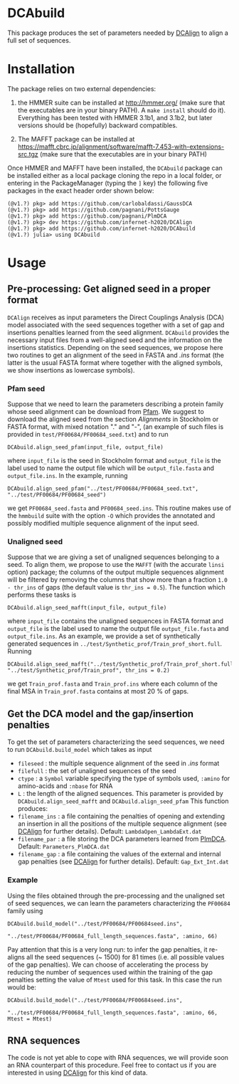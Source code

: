DCAbuild
============

This package produces the set of parameters needed by [DCAlign](https://github.com/infernet-h2020/DCAlign) to align a full set of sequences.


Installation
============

The package relies on two external dependencies:

1. the HMMER suite can be installed at http://hmmer.org/ (make sure that the executables are in your binary PATH). A `make install` should do it). Everything has been tested with HMMER 3.1b1, and 3.1b2, but later versions should be (hopefully) backward compatibles.

2. The MAFFT package can be installed at https://mafft.cbrc.jp/alignment/software/mafft-7.453-with-extensions-src.tgz (make sure that the executables are in your binary PATH)

Once HMMER and MAFFT have been installed, the `DCAbuild` package can be installed either as a local package cloning the repo in a local folder, or entering in the PackageManager (typing the `]` key) the following five packages in the exact header order shown below:

```
(@v1.?) pkg> add https://github.com/carlobaldassi/GaussDCA
(@v1.?) pkg> add https://github.com/pagnani/PottsGauge
(@v1.?) pkg> add https://github.com/pagnani/PlmDCA
(@v1.?) pkg> dev https://github.com/infernet-h2020/DCAlign
(@v1.?) pkg> add https://github.com/infernet-h2020/DCAbuild
(@v1.?) julia> using DCAbuild
```

Usage
============

## Pre-processing: Get aligned seed in a proper format 

`DCAlign` receives as input parameters the Direct Couplings Analysis (DCA) model associated with the seed sequences together with a set of gap and insertions penalties learned from the seed alignment. `DCAbuild` provides the necessary input files from a well-aligned seed and the information on the insertions statistics. Depending on the seed sequences, we propose here two routines to get an alignment of the seed in FASTA and *.ins* format (the latter is the usual FASTA format where together with the aligned symbols, we show insertions as lowercase symbols).

### Pfam seed

Suppose that we need to learn the parameters describing a protein family whose seed alignment can be download from [Pfam](https://pfam.xfam.org/). We suggest to download the aligned seed from the section *Alignments* in Stockholm or FASTA format, with mixed notation "." and "-", (an example of such files is provided in `test/PF00684/PF00684_seed.txt`) and to run
```
DCAbuild.align_seed_pfam(input_file, output_file)
```
where `input_file` is the seed in Stockholm format and `output_file` is the label used to name the output file which will be `output_file.fasta` and `output_file.ins`. In the example, running

```
DCAbuild.align_seed_pfam("../test/PF00684/PF00684_seed.txt", "../test/PF00684/PF00684_seed")
```
we get `PF00684_seed.fasta` and `PF00684_seed.ins`. This routine makes use of the `hmmbuild` suite with the option `-O` which provides the annotated and possibly modified multiple sequence alignment of the input seed.

### Unaligned seed 

Suppose that we are giving a set of unaligned sequences belonging to a seed. To align them, we propose to use the `MAFFT` (with the accurate `linsi` option) package; the columns of the output multiple sequences alignment will be filtered by removing the columns that show more than a fraction `1.0 - thr_ins` of gaps (the default value is `thr_ins = 0.5`). The function which performs these tasks is
```
DCAbuild.align_seed_mafft(input_file, output_file)
```
where `input_file` contains the unaligned sequences in FASTA format and `output_file` is the label used to name the output file `output_file.fasta` and `output_file.ins`. As an example, we provide a set of synthetically generated sequences in `../test/Synthetic_prof/Train_prof_short.full`. Running

```
DCAbuild.align_seed_mafft("../test/Synthetic_prof/Train_prof_short.full", "../test/Synthetic_prof/Train_prof", thr_ins = 0.2)

```
we get `Train_prof.fasta` and `Train_prof.ins` where each column of the final MSA in `Train_prof.fasta` contains at most 20 % of gaps.

## Get the DCA model and the gap/insertion penalties

To get the set of parameters characterizing the seed sequences, we need to run `DCAbuild.build_model` which takes as input

+ `fileseed` : the multiple sequence alignment of the seed in *.ins* format
+ `filefull` : the set of unaligned sequences of the seed
+ `ctype` : a `Symbol` variable specifying the type of symbols used, `:amino` for amino-acids and `:nbase` for RNA
+ `L` : the length of the aligned sequences. This parameter is provided by `DCAbuild.align_seed_mafft` and `DCAbuild.align_seed_pfam`
This function produces:
+ `filename_ins` : a file containing the penalties of opening and extending an insertion in all the positions of the multiple sequence alignment (see [DCAlign](https://github.com/infernet-h2020/DCAlign) for further details). Default: `LambdaOpen_LambdaExt.dat`
+ `filename_par` : a file storing the DCA parameters learned from [PlmDCA](https://github.com/pagnani/PlmDCA). Default: `Parameters_PlmDCA.dat`
+ `filename_gap` : a file containing the values of the external and internal gap penalties (see [DCAlign](https://github.com/infernet-h2020/DCAlign) for further details). Default: `Gap_Ext_Int.dat`

### Example

Using the files obtained through the pre-processing and the unaligned set of seed sequences, we can learn the parameters characterizing the `PF00684` family using

```
DCAbuild.build_model("../test/PF00684/PF00684seed.ins",
                     "../test/PF00684/PF00684_full_length_sequences.fasta", :amino, 66)
```

Pay attention that this is a very long run: to infer the gap penalties, it re-aligns all the seed sequences (~ 1500) for 81 times (i.e. all possible values of the gap penalties). We can choose of accelerating the process by reducing the number of sequences used within the training of the gap penalties setting the value of `Mtest` used for this task. In this case the run would be:

```
DCAbuild.build_model("../test/PF00684/PF00684seed.ins",
                     "../test/PF00684/PF00684_full_length_sequences.fasta", :amino, 66, Mtest = Mtest)
```

## RNA sequences

The code is not yet able to cope with RNA sequences, we will provide soon an RNA counterpart of this procedure. Feel free to contact us if you are interested in using [DCAlign](https://github.com/infernet-h2020/DCAlign) for this kind of data.
